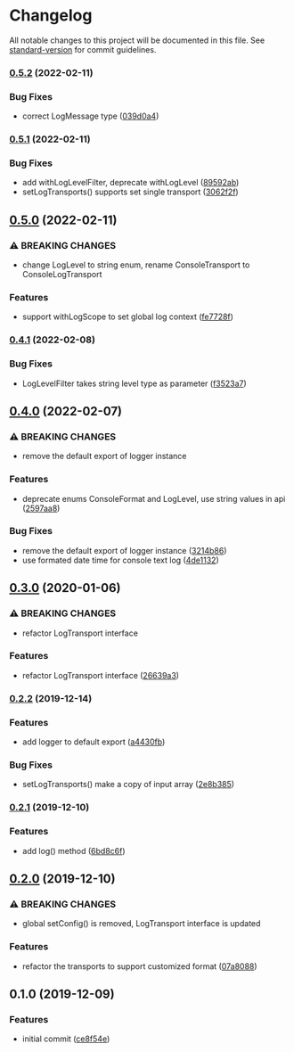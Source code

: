 # Changelog

All notable changes to this project will be documented in this file. See [standard-version](https://github.com/conventional-changelog/standard-version) for commit guidelines.

### [0.5.2](https://github.com/rocwind/kv-logger/compare/v0.5.1...v0.5.2) (2022-02-11)


### Bug Fixes

* correct LogMessage type ([039d0a4](https://github.com/rocwind/kv-logger/commit/039d0a45c1518c5952fbe52a0d371f3ee36b4e1b))

### [0.5.1](https://github.com/rocwind/kv-logger/compare/v0.5.0...v0.5.1) (2022-02-11)


### Bug Fixes

* add withLogLevelFilter, deprecate withLogLevel ([89592ab](https://github.com/rocwind/kv-logger/commit/89592abe11e458394e52da215f7de7997c8c3552))
* setLogTransports() supports set single transport ([3062f2f](https://github.com/rocwind/kv-logger/commit/3062f2ff14591aa11d7ee24e249934312fa02e92))

## [0.5.0](https://github.com/rocwind/kv-logger/compare/v0.4.1...v0.5.0) (2022-02-11)


### ⚠ BREAKING CHANGES

* change LogLevel to string enum, rename ConsoleTransport to ConsoleLogTransport

### Features

* support withLogScope to set global log context ([fe7728f](https://github.com/rocwind/kv-logger/commit/fe7728f39b49f433b3559cb5d723ee80da04aafa))

### [0.4.1](https://github.com/rocwind/kv-logger/compare/v0.4.0...v0.4.1) (2022-02-08)


### Bug Fixes

* LogLevelFilter takes string level type as parameter ([f3523a7](https://github.com/rocwind/kv-logger/commit/f3523a71619fb985d064df20e6c267912d2d8d12))

## [0.4.0](https://github.com/rocwind/kv-logger/compare/v0.3.0...v0.4.0) (2022-02-07)


### ⚠ BREAKING CHANGES

* remove the default export of logger instance

### Features

* deprecate enums ConsoleFormat and LogLevel, use string values in api ([2597aa8](https://github.com/rocwind/kv-logger/commit/2597aa8838bd573c837614eed27834f9e7bf88a6))


### Bug Fixes

* remove the default export of logger instance ([3214b86](https://github.com/rocwind/kv-logger/commit/3214b86abad67e2b85f1b6c2d14aeda4d6d71b0f))
* use formated date time for console text log ([4de1132](https://github.com/rocwind/kv-logger/commit/4de1132d93117eda44bce77aa4a7783e148ac9aa))

## [0.3.0](https://github.com/rocwind/kv-logger/compare/v0.2.2...v0.3.0) (2020-01-06)


### ⚠ BREAKING CHANGES

* refactor LogTransport interface

### Features

* refactor LogTransport interface ([26639a3](https://github.com/rocwind/kv-logger/commit/26639a36743479396a5c6ea70611ac35c25f92a7))

### [0.2.2](https://github.com/rocwind/kv-logger/compare/v0.2.1...v0.2.2) (2019-12-14)


### Features

* add logger to default export ([a4430fb](https://github.com/rocwind/kv-logger/commit/a4430fb2429b2f2b331056655588cef1e9014ba1))


### Bug Fixes

* setLogTransports() make a copy of input array ([2e8b385](https://github.com/rocwind/kv-logger/commit/2e8b385abacdc2d13eadf57f8f852d41c573580e))

### [0.2.1](https://github.com/rocwind/kv-logger/compare/v0.2.0...v0.2.1) (2019-12-10)


### Features

* add log() method ([6bd8c6f](https://github.com/rocwind/kv-logger/commit/6bd8c6f4b4c713ecbe5a4fce0696a449c1b50864))

## [0.2.0](https://github.com/rocwind/kv-logger/compare/v0.1.0...v0.2.0) (2019-12-10)


### ⚠ BREAKING CHANGES

* global setConfig() is removed, LogTransport interface is updated

### Features

* refactor the transports to support customized format ([07a8088](https://github.com/rocwind/kv-logger/commit/07a8088b51196d91ad2420c643050acd5cb4c64a))

## 0.1.0 (2019-12-09)


### Features

* initial commit ([ce8f54e](https://github.com/rocwind/kv-logger/commit/ce8f54e26607081151ebe2d732421c930854e250))
